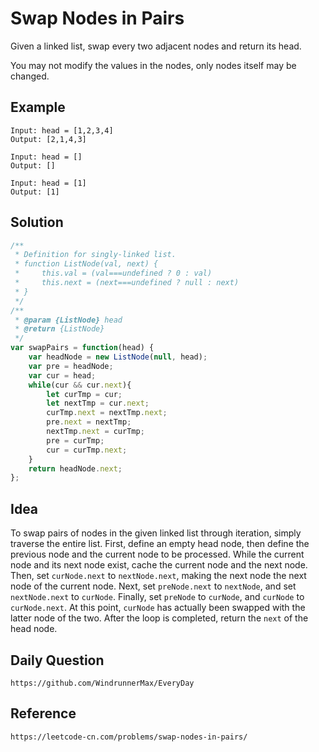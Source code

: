 # Swap Nodes in Pairs

Given a linked list, swap every two adjacent nodes and return its head.

You may not modify the values in the nodes, only nodes itself may be changed.

## Example

```
Input: head = [1,2,3,4]
Output: [2,1,4,3]
```

```
Input: head = []
Output: []
```

```
Input: head = [1]
Output: [1]
```

## Solution

```javascript
/**
 * Definition for singly-linked list.
 * function ListNode(val, next) {
 *     this.val = (val===undefined ? 0 : val)
 *     this.next = (next===undefined ? null : next)
 * }
 */
/**
 * @param {ListNode} head
 * @return {ListNode}
 */
var swapPairs = function(head) {
    var headNode = new ListNode(null, head);
    var pre = headNode;
    var cur = head;
    while(cur && cur.next){
        let curTmp = cur;
        let nextTmp = cur.next;
        curTmp.next = nextTmp.next;
        pre.next = nextTmp;
        nextTmp.next = curTmp;
        pre = curTmp;
        cur = curTmp.next;
    }
    return headNode.next;
};
```

## Idea
To swap pairs of nodes in the given linked list through iteration, simply traverse the entire list. First, define an empty head node, then define the previous node and the current node to be processed. While the current node and its next node exist, cache the current node and the next node. Then, set `curNode.next` to `nextNode.next`, making the next node the next node of the current node. Next, set `preNode.next` to `nextNode`, and set `nextNode.next` to `curNode`. Finally, set `preNode` to `curNode`, and `curNode` to `curNode.next`. At this point, `curNode` has actually been swapped with the latter node of the two. After the loop is completed, return the `next` of the head node.

## Daily Question

```
https://github.com/WindrunnerMax/EveryDay
```


## Reference

```
https://leetcode-cn.com/problems/swap-nodes-in-pairs/
```